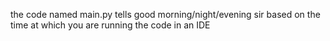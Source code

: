 the code named main.py tells good morning/night/evening sir based on the time at which you are running the code in an IDE
